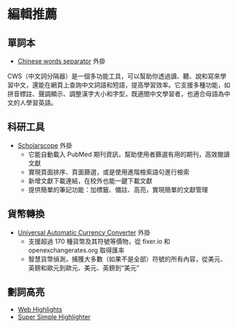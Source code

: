 # 編輯推薦

## 單詞本

- [Chinese words separator](https://chromewebstore.google.com/detail/chinese-words-separator-c/gacfacdpfimbkgcnlegknnmcccjgcbnp) 外掛

CWS（中文詞分隔器）是一個多功能工具，可以幫助你透過讀、聽、說和寫來學習中文，還能在網頁上查詢中文詞語和短語，提高學習效率。它支援多種功能，如拼音標註、聲調顯示、調整漢字大小和字型，既適閤中文學習者，也適合母語為中文的人學習英語。

## 科研工具

- [Scholarscope](https://www.scholarscope.online/) 外掛
  - 它能自動載入 PubMed 期刊資訊，幫助使用者篩選有用的期刊，高效閱讀文獻
  - 實現頁面排序、頁面篩選，或是使用進階檢索語句進行檢索
  - 新增文獻下載連結，在校外也能一鍵下載文獻
  - 提供簡單的筆記功能：加標籤、備註、高亮，實現簡單的文獻管理

## 貨幣轉換

- [Universal Automatic Currency Converter](https://chromewebstore.google.com/detail/hbjagjepkeogombomfeefdmjnclgojli?hl=zh-TW&utm_source=ext_sidebar) 外掛
  - 支援超過 170 種貨幣及其符號等價物，從 fixer.io 和 openexchangerates.org 取得匯率
  - 智慧貨幣偵測，捕獲大多數（如果不是全部）符號的所有內容，從美元、英鎊和歐元到歐元、美元、英鎊到“美元”

## 劃詞高亮

- [Web Highlights](https://web-highlights.com/blog/welcome/)
- [Super Simple Highlighter](https://chromewebstore.google.com/detail/super-simple-highlighter/hhlhjgianpocpoppaiihmlpgcoehlhio)
